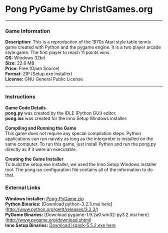 # Pong PyGame by ChristGames.org
***
### Game Information
**Description:** This is a reproduction of the 1970s Atari style table tennis game created with Python and the pygame engine. It is a two player arcade style game. The first player to reach 11 points wins.  
**OS:** Windows 32bit  
**Size:** 22.6 MB  
**Price:** Free (Open Source)  
**Format:** ZIP (Setup.exe installer)  
**License:** GNU General Public License  
***
### Instructions
**Game Code Details**  
**pong.py** was created by the IDLE (Python GUI) editor.  
**pong.iss** was created for the Inno Setup Windows installer.  
  
**Compiling and Running the Game**  
This game does not require any special compilation steps. Python applications can run naively as long as the interpreter is installed on the same computer. To run this game, just install Python and run the pong.py directly as if it were an executable.  

**Creating the Game Installer**  
To build the setup.exe installer, we used the Inno Setup Windows installer tool. The pong.iss configuration file contains all of the information to do that.  
### External Links
**Windows Installer:** [Pong-PyGame.zip](http://www.christgames.org/ftp/games/arcade/pong/pygame/pong-pygame.zip)  
**Python Binaries:** [Download python-3.2.3.msi here] (http://www.python.org/getit/releases/3.2.3/)  
**PyGame Binaries:** [Download pygame-1.9.2a0.win32-py3.2.msi here] (http://www.pygame.org/download.shtml)  
**Inno Setup Binaries:** [Download ispack-5.5.2.exe here](http://www.jrsoftware.org/isdl.php)  
